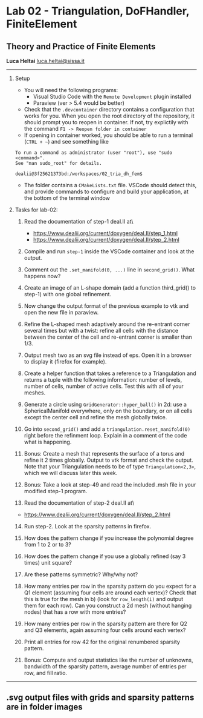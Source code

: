 #  Lab 02 - Triangulation, DoFHandler, FiniteElement
## Theory and Practice of Finite Elements

**Luca Heltai** <luca.heltai@sissa.it>

* * * * *

1.  Setup

    - You will need the following programs:
      - Visual Studio Code with the `Remote Development` plugin installed
      - Paraview (ver > 5.4 would be better)
    -   Check that the `.devcontainer` directory contains a configuration that works for you. When you open the root directory of the repository, it should prompt you to reopen in container. If not, try explictily with the command `F1 -> Reopen folder in container`
    - If opening in container worked, you should be able to run a terminal (`CTRL + ~`) and see something like
    ```
    To run a command as administrator (user "root"), use "sudo <command>".
    See "man sudo_root" for details.

    dealii@3f25621373bd:/workspaces/02_tria_dh_fem$ 
    ```
    - The folder contains a `CMakeLists.txt` file. VSCode should detect this, and provide commands to configure and build your application, at the bottom of the terminal window

2.  Tasks for lab-02:

    1.  Read the documentation of step-1 deal.II at\
        -   <https://www.dealii.org/current/doxygen/deal.II/step_1.html>
        -   <https://www.dealii.org/current/doxygen/deal.II/step_2.html>

    2.  Compile and run `step-1` inside the VSCode container and look at the output.

    3.  Comment out the ``.set_manifold(0, ...)`` line in
        ``second_grid()``. What happens now?

    4.  Create an image of an L-shape domain (add a function third_grid() to
        step-1) with one global refinement.

    5.  Now change the output format of the previous example to vtk and open
    	the new file in paraview.

    6.  Refine the L-shaped mesh adaptively around the re-entrant corner
        several times but with a twist: refine all cells with the distance
        between the center of the cell and re-entrant corner is smaller than
        1/3.

    7.  Output mesh two as an svg file instead of eps. Open it in a
        browser to display it (firefox for example).

    8.  Create a helper function that takes a reference to a
        Triangulation and returns a tuple with  the following information: number of levels, number of cells, number of active cells. Test this with all of your meshes.

    9.  Generate a circle using ``GridGenerator::hyper_ball()`` in 2d: use a
        SphericalManifold everywhere, only on the boundary, or on all cells
        except the center cell and refine the mesh globally twice.

    10. Go into ``second_grid()`` and add a `triangulation.reset_manifold(0)` right before the refinment loop. Explain in a comment of the code what is happening.

    11. Bonus: Create a mesh that represents the surface of a torus and refine
        it 2 times globally. Output to vtk format and check the output. Note
        that your Triangulation needs to be of type ``Triangulation<2,3>``,
        which we will discuss later this week.

    12. Bonus: Take a look at step-49 and read the included .msh file in your modified step-1 program.

    13.  Read the documentation of step-2 deal.II at\
    -   <https://www.dealii.org/current/doxygen/deal.II/step_2.html>

    14. Run step-2. Look at the sparsity patterns in firefox.

    15.  How does the pattern change if you increase the polynomial degree
         from 1 to 2 or to 3?

    16.  How does the pattern change if you use a globally refined (say 3
         times) unit square?

    16.  Are these patterns symmetric? Why/why not?

    17.  How many entries per row in the sparsity pattern do you expect for a
         Q1 element (assuming four cells are around each vertex)? Check that
         this is true for the mesh in b) (look for `row_length(i)` and output
         them for each row). Can you construct a 2d mesh (without hanging
         nodes) that has a row with more entries?

    18.  How many entries per row in the sparsity pattern are there for Q2 and
        Q3 elements, again assuming four cells around each vertex?

    19.  Print all entries for row 42 for the original renumbered sparsity
         pattern.

    20.  Bonus: Compute and output statistics like the number of
         unknowns, bandwidth of the sparsity pattern, average number of
         entries per row, and fill ratio.




* * * * *
## .svg output files with grids and sparsity patterns are in folder images
